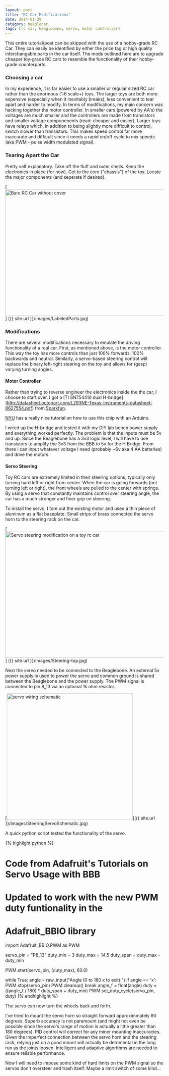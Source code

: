 ```yaml
---
layout: post
title: "RC Car Modifications"
date: 2014-01-29
category: beaglecar
tags: [rc car, beaglebone, servo, motor controller]
---
```


This entire tutorial/post can be skipped with the use of a hobby-grade RC Car.
They can easily be identified by either the price tag or high quality
interchangable parts in the car itself. The mods outlined here are to upgrade
cheaper toy-grade RC cars to resemble the functionality of their hobby-grade
counterparts.

### Choosing a car

In my experience, it is far easier to use a smaller or regular sized RC car
rather than the enormous (1:6 scale+) toys. The larger toys are both more
expensive (especially when it inevitably breaks), less convenient to tear
apart and harder to modify. In terms of modifications, my main concern was
hacking together the motor controller. In smaller cars (powered by AA's)
the voltages are much smaller and the controllers are made from transistors
and smaller voltage componenents (read: cheaper and easier). Larger toys
have relays which, in addition to being slightly more difficult to control,
switch slower than transistors. This makes speed control far more
inaccurate and difficult since it needs a rapid on/off cycle to mix
speeds (aka PWM - pulse width modulated signal).

### Tearing Apart the Car

Pretty self explanatory. Take off the fluff and outer shells. Keep the
electronics in place (for now). Get to the core ("chassis") of the toy.
Locate the major components (and seperate if desired).

[<img src="{{ site.url }}/images/LabeledParts.jpg" alt="Bare RC Car without
cover" height="400" width="600">]
({{ site.url }}/images/LabeledParts.jpg)

### Modifications

There are several modifications necessary to emulate the driving functionality
of a real car. First, as mentioned above, is the motor controller. This way
the toy has more controls than just 100% forwards, 100% backwards and neutral.
Similarly, a servo-based steering control will replace the binary left-right
steering on the toy and allows for (gasp) varying turning angles.

#### Motor Controller

Rather than trying to reverse engineer the electronics inside the the car, I 
choose to start over. I got a [TI SN754410 dual H-bridge]
(http://datasheet.octopart.com/L293NE-Texas-Instruments-datasheet-8627554.pdf)
from [Sparkfun](https://www.sparkfun.com/products/315).

[NYU](http://itp.nyu.edu/physcomp/Labs/DCMotorControl) has a really nice
tutorial on how to use this chip with an Arduino.

I wired up the H-bridge and tested it with my DIY lab bench power supply and
everything worked perfectly. The problem is that the inputs must be 5v and up.
Since the Beaglebone has a 3v3 logic level, I will have to use transistors to
amplify the 3v3 from the BBB to 5v for the H Bridge. From there I can input
whatever voltage I need (probably ~6v aka 4 AA batteries) and drive the motors.

#### Servo Steering

Toy RC cars are extremely limited in their steering options, typically only
turning hard left or right from center. When the car is going forwards
(not turning left or right), the front wheels are pulled to the center with springs.
By using a servo that constantly maintains control over steering angle, the car
has a much stronger and finer grip on steering.

To install the servo, I tore out the existing motor and used a thin piece of
aluminum as a flat baseplate. Small strips of brass connected the servo horn
to the steering rack on the car.

[<img src="{{ site.url }}/images/Steering-top.jpg" alt="Servo steering
modification on a toy rc car" height="400" width="600">]
({{ site.url }}/images/Steering-top.jpg)

Next the servo needed to be connected to the Beaglebone. An external 5v power
supply is used to power the servo and common ground is shared between the
Beaglebone and the power supply. The PWM signal is connected to pin 8_13 via
an optional 1k ohm resistor.

[<img src="{{ site.url }}/images/SteeringServoSchematic.jpg" alt="servo wiring
schematic" height="400">]({{ site.url }}/images/SteeringServoSchematic.jpg)

A quick python script tested the functionality of the servo.

{% highlight python %}
# Code from Adafruit's Tutorials on Servo Usage with BBB
# Updated to work with the new PWM duty funtionality in the
# Adafruit_BBIO library

import Adafruit_BBIO.PWM as PWM
 
servo_pin = "P8_13"
duty_min = 3
duty_max = 14.5
duty_span = duty_max - duty_min
 
PWM.start(servo_pin, (duty_max), 60.0)
 
while True:
    angle = raw_input("Angle (0 to 180 x to exit):")
    if angle == 'x':
        PWM.stop(servo_pin)
        PWM.cleanup()
        break
    angle_f = float(angle)
    duty = ((angle_f / 180) * duty_span + duty_min) 
    PWM.set_duty_cycle(servo_pin, duty)
{% endhighlight %}

The servo can now turn the wheels back and forth.

I've tried to mount the servo horn so straight forward approximmately 90
degrees. Superb accuracy is not paramount (and might not even be possible
since the servo's range of motion is actually a little greater than 180
degrees). PID control will correct for any minor mounting inaccuracies. Given
the imperfect connection between the servo horn and the steering rack,
relying just on a good mount will actually be detrimental in the long run as
the joints loosen. Intelligent and adaptive algorithms are needed to ensure
reliable performance.

Now I will need to impose some kind of hard limits on the PWM signal so the
servos don't oversteer and trash itself. Maybe a limit switch of some kind...
